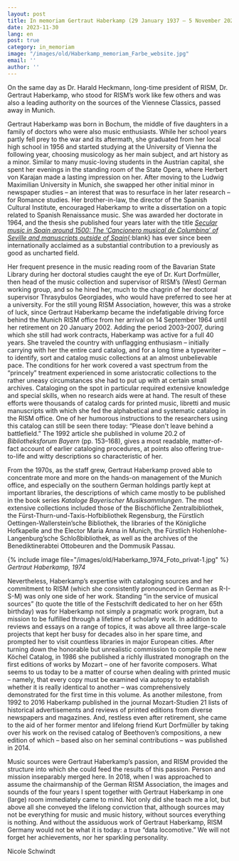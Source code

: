 ```yaml
---
layout: post
title: In memoriam Gertraut Haberkamp (29 January 1937 – 5 November 2023)
date: 2023-11-30
lang: en
post: true
category: in_memoriam
image: "/images/old/Haberkamp_memoriam_Farbe_website.jpg"
email: ''
author: ''
---
```


On the same day as Dr. Harald Heckmann, long-time president of RISM, Dr. Gertraut Haberkamp, who stood for RISM’s work like few others and was also a leading authority on the sources of the Viennese Classics, passed away in Munich.

Gertraut Haberkamp was born in Bochum, the middle of five daughters in a family of doctors who were also music enthusiasts. While her school years partly fell prey to the war and its aftermath, she graduated from her local high school in 1956 and started studying at the University of Vienna the following year, choosing musicology as her main subject, and art history as a minor. Similar to many music-loving students in the Austrian capital, she spent her evenings in the standing room of the State Opera, where Herbert von Karajan made a lasting impression on her. After moving to the Ludwig Maximilian University in Munich, she swapped her other initial minor in newspaper studies – an interest that was to resurface in her later research – for Romance studies. Her brother-in-law, the director of the Spanish Cultural Institute, encouraged Haberkamp to write a dissertation on a topic related to Spanish Renaissance music. She was awarded her doctorate in 1964, and the thesis she published four years later with the title [_Secular music in Spain around 1500: The ‘Cancionero musical de Columbina’ of Seville and manuscripts outside of Spain_](https://doi.org/10.5282/ubm/epub.28269){:blank} has ever since been internationally acclaimed as a substantial contribution to a previously as good as uncharted field.

Her frequent presence in the music reading room of the Bavarian State Library during her doctoral studies caught the eye of Dr. Kurt Dorfmüller, then head of the music collection and supervisor of RISM’s (West) German working group, and so he hired her, much to the chagrin of her doctoral supervisor Thrasybulos Georgiades, who would have preferred to see her at a university. For the still young RISM Association, however, this was a stroke of luck, since Gertraut Haberkamp became the indefatigable driving force behind the Munich RISM office from her arrival on 14 September 1964 until her retirement on 20 January 2002. Adding the period 2003–2007, during which she still had work contracts, Haberkamp was active for a full 40 years. She traveled the country with unflagging enthusiasm – initially carrying with her the entire card catalog, and for a long time a typewriter – to identify, sort and catalog music collections at an almost unbelievable pace. The conditions for her work covered a vast spectrum from the “princely” treatment experienced in some aristocratic collections to the rather uneasy circumstances she had to put up with at certain small archives. Cataloging on the spot in particular required extensive knowledge and special skills, when no research aids were at hand. The result of these efforts were thousands of catalog cards for printed music, libretti and music manuscripts with which she fed the alphabetical and systematic catalog in the RISM office. One of her humorous instructions to the researchers using this catalog can still be seen there today: “Please don't leave behind a battlefield.” The 1992 article she published in volume 20.2 of _Bibliotheksforum Bayern_ (pp. 153–168), gives a most readable, matter-of-fact account of earlier cataloging procedures, at points also offering true-to-life and witty descriptions so characteristic of her.

From the 1970s, as the staff grew, Gertraut Haberkamp proved able to concentrate more and more on the hands-on management of the Munich office, and especially on the southern German holdings partly kept at important libraries, the descriptions of which came mostly to be published in the book series _Kataloge Bayerischer Musiksammlungen_. The most extensive collections included those of the Bischöfliche Zentralbibliothek, the Fürst-Thurn-und-Taxis-Hofbibliothek Regensburg, the Fürstlich Oettingen-Wallerstein’sche Bibliothek, the libraries of the Königliche Hofkapelle and the Elector Maria Anna in Munich, the Fürstlich Hohenlohe-Langenburg’sche Schloßbibliothek, as well as the archives of the Benediktinerabtei Ottobeuren and the Dommusik Passau.

{% include image file="/images/old/Haberkamp_1974_Foto_privat-1.jpg" %}\
_Gertraut Haberkamp, 1974_

Nevertheless, Haberkamp’s expertise with cataloging sources and her commitment to RISM (which she consistently pronounced in German as R-I-S-M) was only one side of her work. Standing “in the service of musical sources” (to quote the title of the Festschrift dedicated to her on her 65th birthday) was for Haberkamp not simply a pragmatic work program, but a mission to be fulfilled through a lifetime of scholarly work. In addition to reviews and essays on a range of topics, it was above all three large-scale projects that kept her busy for decades also in her spare time, and prompted her to visit countless libraries in major European cities. After turning down the honorable but unrealistic commission to compile the new Köchel Catalog, in 1986 she published a richly illustrated monograph on the first editions of works by Mozart – one of her favorite composers. What seems to us today to be a matter of course when dealing with printed music – namely, that every copy must be examined via autopsy to establish whether it is really identical to another – was comprehensively demonstrated for the first time in this volume. As another milestone, from 1992 to 2016 Haberkamp published in the journal Mozart-Studien 21 lists of historical advertisements and reviews of printed editions from diverse newspapers and magazines. And, restless even after retirement, she came to the aid of her former mentor and lifelong friend Kurt Dorfmüller by taking over his work on the revised catalog of Beethoven’s compositions, a new edition of which – based also on her seminal contributions – was published in 2014.

Music sources were Gertraut Haberkamp’s passion, and RISM provided the structure into which she could feed the results of this passion. Person and mission inseparably merged here. In 2018, when I was approached to assume the chairmanship of the German RISM Association, the images and sounds of the four years I spent together with Gertraut Haberkamp in one (large) room immediately came to mind. Not only did she teach me a lot, but above all she conveyed the lifelong conviction that, although sources may not be everything for music and music history, without sources everything is nothing. And without the assiduous work of Gertraut Haberkamp, RISM Germany would not be what it is today: a true “data locomotive.” We will not forget her achievements, nor her sparkling personality.

Nicole Schwindt

